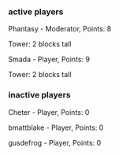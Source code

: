 ### active players
Phantasy - Moderator, Points: 8

Tower: 2 blocks tall

Smada - Player, Points: 9

Tower: 2 blocks tall

### inactive players

Cheter - Player, Points: 0

bmattblake - Player, Points: 0

gusdefrog - Player, Points: 0
